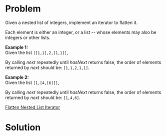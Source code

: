 
# Problem

Given a nested list of integers, implement an iterator to flatten it.

Each element is either an integer, or a list -- whose elements may also be
integers or other lists.

**Example 1:**  
Given the list `[[1,1],2,[1,1]]`,

By calling _next_ repeatedly until _hasNext_ returns false, the order of
elements returned by _next_ should be: `[1,1,2,1,1]`.

**Example 2:**  
Given the list `[1,[4,[6]]]`,

By calling _next_ repeatedly until _hasNext_ returns false, the order of
elements returned by _next_ should be: `[1,4,6]`.



[Flatten Nested List Iterator](https://leetcode.com/problems/flatten-nested-list-iterator)

# Solution



